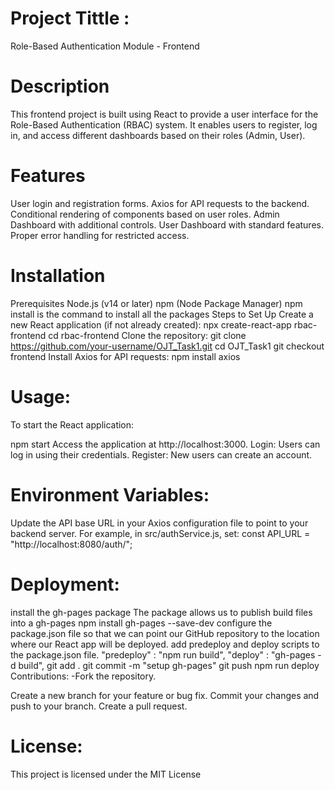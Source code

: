 # Project Tittle :
Role-Based Authentication Module - Frontend
 # Description
This frontend project is built using React to provide a user interface for the Role-Based Authentication (RBAC) system. It enables users to register, log in, and access different dashboards based on their roles (Admin, User).

# Features
User login and registration forms.
Axios for API requests to the backend.
Conditional rendering of components based on user roles.
Admin Dashboard with additional controls.
User Dashboard with standard features.
Proper error handling for restricted access.
 # Installation
Prerequisites
Node.js (v14 or later)
npm (Node Package Manager)
npm install is the command to install all the packages
Steps to Set Up
Create a new React application (if not already created):
npx create-react-app rbac-frontend
cd rbac-frontend
Clone the repository:
git clone https://github.com/your-username/OJT_Task1.git
cd OJT_Task1
git checkout frontend
Install Axios for API requests:
npm install axios
# Usage:
To start the React application:

npm start
Access the application at http://localhost:3000.
Login: Users can log in using their credentials.
Register: New users can create an account.
# Environment Variables:
Update the API base URL in your Axios configuration file to point to your backend server.
For example, in src/authService.js, set: const API_URL = "http://localhost:8080/auth/";
# Deployment:
install the gh-pages package
The package allows us to publish build files into a gh-pages
npm install gh-pages --save-dev
configure the package.json file so that we can point our GitHub repository to the location where our React app will be deployed.
add predeploy and deploy scripts to the package.json file.
"predeploy" : "npm run build",
"deploy" : "gh-pages -d build",
git add .
git commit -m "setup gh-pages"
git push
npm run deploy
Contributions:
-Fork the repository.

Create a new branch for your feature or bug fix.
Commit your changes and push to your branch.
Create a pull request.
# License:
This project is licensed under the MIT License
